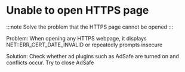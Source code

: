 # Unable to open HTTPS page

:::note
Solve the problem that the HTTPS page cannot be opened
:::

Problem: When opening any HTTPS webpage, it displays NET::ERR_CERT_DATE_INVALID or repeatedly prompts insecure

Solution: Check whether ad plugins such as AdSafe are turned on and conflicts occur. Try to close AdSafe